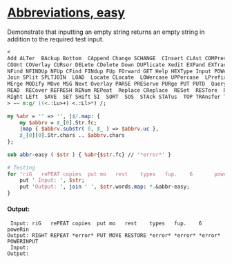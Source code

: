 [1]: https://rosettacode.org/wiki/Abbreviations,_easy

# [Abbreviations, easy][1]

Demonstrate that inputting an empty string returns an empty string in addition to the required test input.

```perl
<
Add ALTer  BAckup Bottom  CAppend Change SCHANGE  CInsert CLAst COMPress COpy
COUnt COVerlay CURsor DELete CDelete Down DUPlicate Xedit EXPand EXTract Find
NFind NFINDUp NFUp CFind FINdup FUp FOrward GET Help HEXType Input POWerinput
Join SPlit SPLTJOIN  LOAD  Locate CLocate  LOWercase UPPercase  LPrefix MACRO
MErge MODify MOve MSG Next Overlay PARSE PREServe PURge PUT PUTD  Query  QUIT
READ  RECover REFRESH RENum REPeat  Replace CReplace  RESet  RESTore  RGTLEFT
RIght LEft  SAVE  SET SHift SI  SORT  SOS  STAck STATus  TOP TRAnsfer Type Up
> ~~ m:g/ ((<.:Lu>+) <.:Ll>*) /;
 
my %abr = '' => '', |$/.map: {
    my $abbrv = $_[0].Str.fc;
    |map { $abbrv.substr( 0, $_ ) => $abbrv.uc },
    $_[0][0].Str.chars .. $abbrv.chars
};
 
sub abbr-easy ( $str ) { %abr{$str.fc} // '*error*' }
 
# Testing
for 'riG   rePEAT copies  put mo   rest    types   fup.    6       poweRin', '' -> $str {
    put ' Input: ', $str;
    put 'Output: ', join ' ', $str.words.map: *.&abbr-easy;
}
```

#### Output:
```
 Input: riG   rePEAT copies  put mo   rest    types   fup.    6       poweRin
Output: RIGHT REPEAT *error* PUT MOVE RESTORE *error* *error* *error* POWERINPUT
 Input: 
Output: 
```
